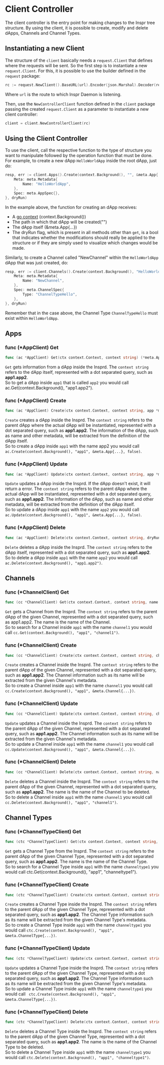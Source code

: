 # Client Controller

The client controller is the entry point for making changes to the Inspr tree structure. By using the client, it is possible to create, modify and delete dApps, Channels and Channel Types.

## Instantiating a new Client

The structure of the `client` basically needs a `request.Client` that defines where the requests will be sent. So the first step is to instantiate a new `request.Client`. For this, it is possible to use the builder defined in the `request` package:

```go
rc := request.NewClient().BaseURL(url).Encoder(json.Marshal).Decoder(request.JSONDecoderGenerator).Build()
```
Where `url` is the route to which Inspr Daemon is listening.

Then, use the `NewControllerClient` function defined in the `client` package passing the created `request.Client` as a parameter to instantiate a new client controller:

```go
client = client.NewControllerClient(rc)
```

## Using the Client Controller

To use the client, call the respective function to the type of structure you want to manipulate followed by the operation function that must be done. For example, to create a new dApp `HelloWorldApp` inside the root dApp, just do:

```go
resp, err := client.Apps().Create(context.Background(), "", &meta.App{
    Meta: meta.Metadata{
        Name: "HelloWorldApp",
    },
    Spec: meta.AppSpec{},
}, dryRun)
```

In the example above, the function for creating an dApp receives:
*  A [go context](https://golang.org/pkg/context/) (context.Background())
*  The path in which that dApp will be created("")
*  The dApp itself (&meta.App{...})
*  The dryRun flag, which is present in all methods other than `get`, is a bool that indicates whether the modifications should really be applied to the structure or if they are simply used to visualize which changes would be made.

Similarly, to create a Channel called "NewChannel" within the `HelloWorldApp` dApp that was just created, do:

```go
resp, err := client.Channels().Create(context.Background(), "HelloWorldApp", &meta.Channel{
    Meta: meta.Metadata{
        Name: "NewChannel",
    },
    Spec: meta.ChannelSpec{
        Type: "ChannelTypeHello",
    },
}, dryRun)
```
Remember that in the case above, the Channel Type `ChannelTypeHello` must exist within `HelloWorldApp`.

## Apps

### func \(\*AppClient) Get

```go
func (ac *AppClient) Get(ctx context.Context, context string) (*meta.App, error)
```
`Get` gets information from a dApp inside the Insprd. The `context string` refers to the dApp itself, represented with a dot separated query, such as **app1.app2**.  
So to get a dApp inside `app1` that is called `app2` you would call ac.Get(context.Background(), "app1.app2").

### func \(\*AppClient) Create

```go
func (ac *AppClient) Create(ctx context.Context, context string, app *meta.App, dryRun bool) (diff.Changelog, error)
```
`Create` creates a dApp inside the Insprd. The `context string` refers to the parent dApp where the actual dApp will be instantiated, represented with a dot separated query, such as **app1.app2**. The information of the dApp, such as name and other metadata, will be extracted from the definition of the dApp itself.   
So to create a dApp inside `app1` with the name app2 you would call `ac.Create(context.Background(), "app1", &meta.App{...}, false)`.

### func \(\*AppClient) Update

```go
func (ac *AppClient) Update(ctx context.Context, context string, app *meta.App, dryRun bool) (diff.Changelog, error)
```
`Update` updates a dApp inside the Insprd. If the dApp doesn't exist, it will return a error. The `context string` refers to the parent dApp where the actual dApp will be instantiated, represented with a dot separated query, such as **app1.app2**. The information of the dApp, such as name and other metadata, will be extracted from the definition of the dApp itself.   
So to update a dApp inside `app1` with the name `app2` you would call `ac.Update(context.Background(), "app1", &meta.App{...}, false)`.

### func \(\*AppClient) Delete

```go
func (ac *AppClient) Delete(ctx context.Context, context string, dryRun bool) (diff.Changelog, error)
```
`Delete` deletes a dApp inside the Insprd. The `context string` refers to the dApp itself, represented with a dot separated query, such as **app1.app2**.  
So to delete a dApp inside `app1` with the name `app2` you would call `ac.Delete(context.Background(), "app1.app2")`.

## Channels

### func \(\*ChannelClient) Get

```go
func (cc *ChannelClient) Get(ctx context.Context, context string, name string) (*meta.Channel, error)
```
`Get` gets a Channel from the Insprd. The `context string` refers to the parent dApp of the given Channel, represented with a dot separated query, such as app1.app2. The name is the name of the Channel.  
So to search for a Channel inside `app1` with the name `channel1` you would call `cc.Get(context.Background(), "app1", "channel1")`.

### func \(\*ChannelClient) Create

```go
func (cc *ChannelClient) Create(ctx context.Context, context string, ch *meta.Channel, dryRun bool) (diff.Changelog, error)
```
`Create` creates a Channel inside the Insprd. The `context string` refers to the parent dApp of the given Channel, represented with a dot separated query, such as **app1.app2**. The Channel information such as its name will be extracted from the given Channel's metadata.  
So to create a Channel inside `app1` with the name `channel1` you would call `cc.Create(context.Background(), "app1", &meta.Channel{...})`.

### func \(\*ChannelClient) Update

```go
func (cc *ChannelClient) Update(ctx context.Context, context string, ch *meta.Channel, dryRun bool) (diff.Changelog, error)
```
`Update` updates a Channel inside the Insprd. The `context string` refers to the parent dApp of the given Channel, represented with a dot separated query, such as **app1.app2**. The Channel information such as its name will be extracted from the given Channel's metadata.  
So to update a Channel inside `app1` with the name `channel1` you would call `cc.Update(context.Background(), "app1", &meta.Channel{...})`.

### func \(\*ChannelClient) Delete

```go
func (cc *ChannelClient) Delete(ctx context.Context, context string, name string, dryRun bool) (diff.Changelog, error)
```
`Delete` deletes a Channel inside the Insprd. The `context string` refers to the parent dApp of the given Channel, represented with a dot separated query, such as **app1.app2**. The name is the name of the Channel to be deleted.  
So to delete a Channel inside `app1` with the name `channel1` you would call `cc.Delete(context.Background(), "app1", "channel1")`.

## Channel Types

### func \(\*ChannelTypeClient) Get

```go
func (ctc *ChannelTypeClient) Get(ctx context.Context, context string, name string) (*meta.ChannelType, error)
```
`Get` gets a Channel Type from the Insprd. The `context string` refers to the parent dApp of the given Channel Type, represented with a dot separated query, such as **app1.app2**. The name is the name of the Channel Type.  
So to search for a Channel Type inside `app1` with the name `channeltype1` you would call ctc.Get(context.Background(), "app1", "channeltype1").

### func \(\*ChannelTypeClient) Create

```go
func (ctc *ChannelTypeClient) Create(ctx context.Context, context string, ch *meta.ChannelType, dryRun bool) (diff.Changelog, error)
```
`Create` creates a Channel Type inside the Insprd. The `context string` refers to the parent dApp of the given Channel Type, represented with a dot separated query, such as **app1.app2**. The Channel Type information such as its name will be extracted from the given Channel Type's metadata.  
So to create a Channel Type inside `app1` with the name `channeltype1` you would call `ctc.Create(context.Background(), "app1", &meta.ChannelType{...})`.

### func \(\*ChannelTypeClient) Update

```go
func (ctc *ChannelTypeClient) Update(ctx context.Context, context string, ch *meta.ChannelType, dryRun bool) (diff.Changelog, error)
```
`Update` updates a Channel Type inside the Insprd. The `context string` refers to the parent dApp of the given Channel Type, represented with a dot separated query, such as **app1.app2**. The Channel Type information such as its name will be extracted from the given Channel Type's metadata.  
So to update a Channel Type inside `app1` with the name `channeltype1` you would call ` ctc.Create(context.Background(), "app1", &meta.ChannelType{...})`.

### func \(\*ChannelTypeClient) Delete

```go
func (ctc *ChannelTypeClient) Delete(ctx context.Context, context string, name string, dryRun bool) (diff.Changelog, error)
```
`Delete` deletes a Channel Type inside the Insprd. The `context string` refers to the parent dApp of the given Channel Type, represented with a dot separated query, such as **app1.app2**. The name is the name of the Channel Type to be deleted.   
So to delete a Channel Type inside `app1` with the name `channeltype1` you would call `ctc.Delete(context.Background(), "app1", "channeltype1")`.